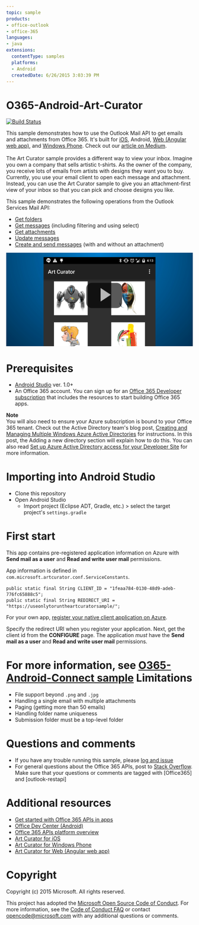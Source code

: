```yaml
---
topic: sample
products:
- office-outlook
- office-365
languages:
- java
extensions:
  contentType: samples
  platforms:
  - Android
  createdDate: 6/26/2015 3:03:39 PM
---
```

# O365-Android-Art-Curator
[![Build Status](https://travis-ci.org/OfficeDev/O365-Android-ArtCurator.svg?branch=master)](https://travis-ci.org/OfficeDev/O365-Android-ArtCurator)


This sample demonstrates how to use the Outlook Mail API to get emails and attachments from Office 365. It's built for [iOS](https://github.com/OfficeDev/O365-iOS-ArtCurator), Android, [Web (Angular web app)](https://github.com/OfficeDev/O365-Angular-ArtCurator), and [Windows Phone](https://github.com/OfficeDev/O365-WinPhone-ArtCurator). Check out our [article on Medium](https://medium.com/@iambmelt/14296d0a25be).
<br />
<br />
The Art Curator sample provides a different way to view your inbox. Imagine you own a company that sells artistic t-shirts. As the owner of the company, you receive lots of emails from artists with designs they want you to buy. Currently, you use your email client to open each message and attachment. Instead, you can use the Art Curator sample to give you an attachment-first view of your inbox so that you can pick and choose designs you like. 

This sample demonstrates the following operations from the Outlook Services Mail API: 
* [Get folders](https://msdn.microsoft.com/office/office365/APi/mail-rest-operations#GetFolders)
* [Get messages](https://msdn.microsoft.com/office/office365/APi/mail-rest-operations#Getmessages) (including filtering and using select) 
* [Get attachments](https://msdn.microsoft.com/office/office365/APi/mail-rest-operations#GetAttachments)
* [Update messages](https://msdn.microsoft.com/office/office365/APi/mail-rest-operations#Updatemessages)
* [Create and send messages](https://msdn.microsoft.com/office/office365/APi/mail-rest-operations#Sendmessages) (with and without an attachment) 

[![Office 365 Android Art Curator](/readme-images/artcurator_android.png)](https://youtu.be/4LOvkweDfhY "Click to see the sample in action")

Prerequisites
==
* [Android Studio](https://developer.android.com/sdk/index.html) ver. 1.0+
* An Office 365 account. You can sign up for an [Office 365 Developer subscription](https://msdn.microsoft.com/en-us/library/office/fp179924.aspx) that includes the resources to start building Office 365 apps.

**Note**<br/>
You will also need to ensure your Azure subscription is bound to your Office 365 tenant. Check out the Active Directory team's blog post, [Creating and Managing Multiple Windows Azure Active Directories](http://blogs.technet.com/b/ad/archive/2013/11/08/creating-and-managing-multiple-windows-azure-active-directories.aspx) for instructions. In this post, the Adding a new directory section will explain how to do this. You can also read [Set up Azure Active Directory access for your Developer Site](https://msdn.microsoft.com/office/office365/howto/setup-development-environment#bk_CreateAzureSubscription) for more information.

Importing into Android Studio
==
* Clone this repository
* Open Android Studio
  * Import project (Eclipse ADT, Gradle, etc.) > select the target project's ```settings.gradle```

First start
==
This app contains pre-registered application information on Azure with **Send mail as a user** and **Read and write user mail** permissions.

App information is defined in ```com.microsoft.artcurator.conf.ServiceConstants```.
    
    public static final String CLIENT_ID = "1feaa784-0130-48d9-adeb-776fc65888c5";
    public static final String REDIRECT_URI = "https://useonlytoruntheartcuratorsample/";
        
For your own app,  [register your native client application on Azure](https://msdn.microsoft.com/library/azure/dn132599.aspx#BKMK_Adding). 

Specify the redirect URI when you register your application. Next, get the client id from the **CONFIGURE** page. 
The application *must* have the **Send mail as a user** and **Read and write user mail** permissions.

For more information, see [O365-Android-Connect sample](https://github.com/OfficeDev/O365-Android-Connect)
Limitations
==
* File support beyond ```.png``` and ```.jpg```
* Handling a single email with multiple attachments
* Paging (getting more than 50 emails)
* Handling folder name uniqueness
* Submission folder must be a top-level folder

Questions and comments
==
* If you have any trouble running this sample, please [log and issue](https://github.com/OfficeDev/O365-Android-ArtCurator/issues)
* For general questions about the Office 365 APIs, post to [Stack Overflow](http://stackoverflow.com/). Make sure that your questions or comments are tagged with [Office365] and [outlook-restapi]

Additional resources
==
* [Get started with Office 365 APIs in apps](https://msdn.microsoft.com/en-us/office/office365/howto/getting-started-Office-365-APIs)
* [Office Dev Center (Android)](http://dev.office.com/Android)
* [Office 365 APIs platform overview](http://stackoverflow.com/)
* [Art Curator for iOS](https://github.com/OfficeDev/O365-iOS-ArtCurator)
* [Art Curator for Windows Phone](https://github.com/OfficeDev/O365-WinPhone-ArtCurator)
* [Art Curator for Web (Angular web app)](https://github.com/OfficeDev/O365-Angular-ArtCurator)

Copyright
==
Copyright (c) 2015 Microsoft. All rights reserved.


This project has adopted the [Microsoft Open Source Code of Conduct](https://opensource.microsoft.com/codeofconduct/). For more information, see the [Code of Conduct FAQ](https://opensource.microsoft.com/codeofconduct/faq/) or contact [opencode@microsoft.com](mailto:opencode@microsoft.com) with any additional questions or comments.
